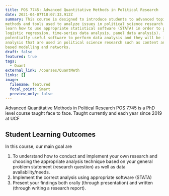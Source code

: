```yaml
---
title: POS 7745: Advanced Quantitative Methods in Political Research
date: 2021-04-07T18:07:33.912Z
summary: This course is designed to introduce students to advanced topics in the use of statistical methods as well as other
methods and tools used to analyze issues in political science research. More specifically, in this course students will
learn how to use appropriate statistical software (STATA) in order to perform quantitative data analysis (linear and
logistic regression, time-series data analysis, panel data analysis). The course will also introduce students to other
potentially useful software to perform data analysis and they will be introduced to methods beyond statistical
analysis that are used in political science research such as content analysis, qualitative comparative analysis, agent
based modelling and networks.
draft: false
featured: true
tags:
  - Quant
external_link: /courses/QuantMeth
links: []
image:
  filename: featured
  focal_point: Smart
  preview_only: false
---
```

Advanced Quantitative Methods in Political Research POS 7745 is a PhD level course taught face to face. 
Taught currently and each year since 2019 at UCF

## Student Learning Outcomes
In this course, our main goal are
1. To understand how to conduct and implement your own research and choosing the appropriate analysis
technique based on your general problem statement (research question) as well as data availability/needs.
2. Implement the correct analysis using appropriate software (STATA)
3. Present your findings both orally (through presentation) and written (through writing a research report).
